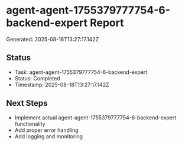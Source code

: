 # agent-agent-1755379777754-6-backend-expert Report

Generated: 2025-08-18T13:27:17.142Z

## Status
- Task: agent-agent-1755379777754-6-backend-expert
- Status: Completed
- Timestamp: 2025-08-18T13:27:17.142Z

## Next Steps
- Implement actual agent-agent-1755379777754-6-backend-expert functionality
- Add proper error handling
- Add logging and monitoring
